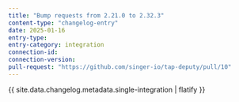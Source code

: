 ```yaml
---
title: "Bump requests from 2.21.0 to 2.32.3"
content-type: "changelog-entry"
date: 2025-01-16
entry-type: 
entry-category: integration
connection-id: 
connection-version: 
pull-request: "https://github.com/singer-io/tap-deputy/pull/10"
---
```

{{ site.data.changelog.metadata.single-integration | flatify }}